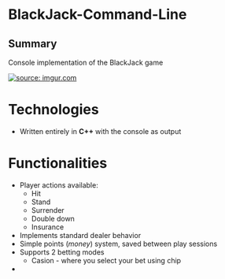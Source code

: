 # BlackJack-Command-Line

## Summary

Console implementation of the BlackJack game

<a href="https://imgur.com/3upTpCL"><img src="https://i.imgur.com/3upTpCL.gif" title="source: imgur.com" /></a>

# Technologies
- Written entirely in **C++** with the console as output

# Functionalities

- Player actions available:
	- Hit
	- Stand
	- Surrender
	- Double down
	- Insurance 
- Implements standard dealer behavior
- Simple points (*money*) system, saved between play sessions
- Supports 2 betting modes
	- Casion - where you select your bet using chip
- 
<!--stackedit_data:
eyJoaXN0b3J5IjpbLTE5MzExMDU5MTUsLTE4OTUxMTUzNSwtNj
g0NDI5NzMyXX0=
-->